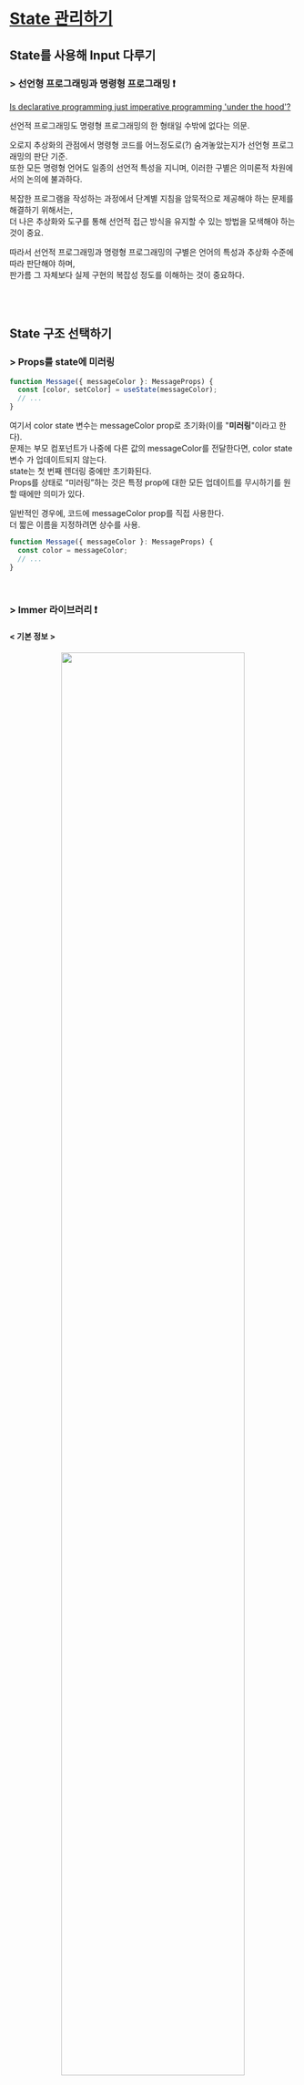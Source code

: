 # [State 관리하기](https://ko.react.dev/learn/managing-state)

## State를 사용해 Input 다루기

### > 선언형 프로그래밍과 명령형 프로그래밍 ❗️

[Is declarative programming just imperative programming 'under the hood'?](https://softwareengineering.stackexchange.com/questions/447137/is-declarative-programming-just-imperative-programming-under-the-hood)

선언적 프로그래밍도 명령형 프로그래밍의 한 형태일 수밖에 없다는 의문.

오로지 추상화의 관점에서 명령형 코드를 어느정도로(?) 숨겨놓았는지가 선언형 프로그래밍의 판단 기준. <br/>
또한 모든 명령형 언어도 일종의 선언적 특성을 지니며, 이러한 구별은 의미론적 차원에서의 논의에 불과하다.

복잡한 프로그램을 작성하는 과정에서 단계별 지침을 암묵적으로 제공해야 하는 문제를 해결하기 위해서는, <br/>
더 나은 추상화와 도구를 통해 선언적 접근 방식을 유지할 수 있는 방법을 모색해야 하는 것이 중요. 

따라서 선언적 프로그래밍과 명령형 프로그래밍의 구별은 언어의 특성과 추상화 수준에 따라 판단해야 하며, <br/>
판가름 그 자체보다 실제 구현의 복잡성 정도를 이해하는 것이 중요하다.

<br/>
<br/>

## State 구조 선택하기

### > Props를 state에 미러링

```typescript
function Message({ messageColor }: MessageProps) {
  const [color, setColor] = useState(messageColor);
  // ...
}
```
여기서 color state 변수는 messageColor prop로 초기화(이를 "**미러링**"이라고 한다). <br/>
문제는 부모 컴포넌트가 나중에 다른 값의 messageColor를 전달한다면, color state 변수 가 업데이트되지 않는다. <br/>
state는 첫 번째 렌더링 중에만 초기화된다. <br/>
Props를 상태로 “미러링”하는 것은 특정 prop에 대한 모든 업데이트를 무시하기를 원할 때에만 의미가 있다.

일반적인 경우에, 코드에 messageColor prop를 직접 사용한다. <br/>
더 짧은 이름을 지정하려면 상수를 사용.

```typescript
function Message({ messageColor }: MessageProps) {
  const color = messageColor;
  // ...
}
```

<br/>

### > Immer 라이브러리 ❗️

#### < 기본 정보 >

<center>
<img src="images/npmtrends.png" width="80%"/>
<div>말이 많아도 Redux는 굳건하다.</div>
<div>(@reduxjs/toolkit의 기둥이 되는 것이 Immer.js)</div>
</center>

<br/>


> 1. [Why is Immer mentioned so much in Beta ReactJs Docs?](https://www.reddit.com/r/reactjs/comments/v0lvhi/why_is_immer_mentioned_so_much_in_beta_reactjs/)
> 2. [The Rise of Immer in React](https://www.netlify.com/blog/2018/09/12/the-rise-of-immer-in-react/)
> 3. [Immer Documentation](https://immerjs.github.io/immer/example-setstate)

Immer를 이해하기 앞서, Immer의 철학이 React의 원칙과 특히 어떻게 잘 들어맞는지 생각해 보는 데 시간을 할애하는 것이 좋다.

리액트 공식 문서의 Design Principles와 React의 핵심 신념을 통한 의사코드 진행인 react-basic를 기반으로 <br/>
Immer와 관련된 세 가지 개념을 강조한다.

1. Temporal Mutability

    data model이 immutable하기를 바라는 react의 선호 사상에서, <br/>
    Immer의 상태 업데이터가 react의 바람과 일치하는 형태를 띈다.

    ```javascript
    // MobX?
    clickHandler = () => this.state.count++ // obj data immutable을 원하는 리액트 관점에서 부적절
    ```
    ```javascript
    // React
    clickHandler = () => this.setState(state => ({
        count: state.count + 1
    }))
    ```
    ```javascript
    // Immer.js
    const nextState = produce(currentState, draft => {
    draft.count = draft.count + 1
    })
    ```

2. Interoperability

    Immutable.js 이라는 라이브러리가 있다. <br/>
    Netlify 등의 프로젝트에서도 사용되었던 Immutable.js는 React의 불변성 문제를 해결하기 위해 만들어졌다. <br/>
    즉, 배열, 객체, 맵 등의 기본 데이터 구조를 불변으로 다루는 API를 제공. <br/>
    하지만 Immutable.js에서 해결할 수 없었던 가장 큰 문제가 '**Interoperability**'.

    Immutable.js의 Map은 불변 객체로, JavaScript의 Map과는 상호 작용하는 방법이 다르다. <br/>
    특히, Immutable.js의 Map은 기본 JavaScript의 객체 속성 접근 방법을 지원하지 않는다.

    ```javascript
    // Immutable.js
    const map1 = Immutable.Map({ foo: 1, bar: 2 })
    const { foo, bar } = map1
    console.log(foo) // undefined
    console.log(bar) // undefined
    ```

    Immer를 사용하면 객체와 배열이 실제로 JavaScript 객체와 배열이 되므로 일반적으로 하는 모든 작업을 수행할 수 있다.
    ```javascript
    // Immer.js
    const map1 = { foo: 1, bar: 2 }
    const map2 = produce(map1, draft => {
        draft.foo += 10
    })
    const { foo, bar } = map2
    console.log(foo) // 11
    console.log(map1.bar === bar) // true
    ```

3. Debugging

    Immer의 고급 '패치 기능'을 사용하면 세부적인 디버깅과 추적이 가능해지고, 개발자 도구를 구축할 가능성도 있다. <br/>
    이는 React가 디버깅 가능성에 중점을 두는 것과 매우 유사.

    Patches 기능은 Immer가 상태 변경을 추적하고 기록할 수 있게 해주는 기능. <br/>
    이를 통해 상태 변경을 상세히 추적하고, 특정 상태 변경만을 반영하여 효율적인 상태 업데이트를 구현할 수 있다.

    ```javascript
    import {produceWithPatches} from "immer"

    const [nextState, patches, inversePatches] = produceWithPatches(
        {
            age: 33
        },
        draft => {
            draft.age++
        }
    )
    ```
    다음의 연산 결과가 나온다.
    ```json
    [
        {
            age: 34
        },
        [
            {
                op: "replace", // 수행된 연산의 종류
                path: ["age"], // 변경된 데이터의 경로를 나타내는 배열
                value: 34 // 변경된 값
            }
        ],
        [
            {
                op: "replace",
                path: ["age"],
                value: 33
            }
        ]
    ] 
    ```

<br/>

#### < Immer.js의 핵심 produce()의 동작 >

기본 설명
https://immerjs.github.io/immer/produce

```typescript
// Immer.js의 /src/core/ImmerClass.ts
	produce: IProduce = (base: any, recipe?: any, patchListener?: any) => {
		// curried invocation
		if (typeof base === "function" && typeof recipe !== "function") {
			const defaultBase = recipe
			recipe = base

			const self = this
			return function curriedProduce(
				this: any,
				base = defaultBase,
				...args: any[]
			) {
				return self.produce(base, (draft: Drafted) => recipe.call(this, draft, ...args)) // prettier-ignore
			}
		}

		if (typeof recipe !== "function") die(6)
		if (patchListener !== undefined && typeof patchListener !== "function")
			die(7)

		let result

		// Only plain objects, arrays, and "immerable classes" are drafted.
		if (isDraftable(base)) {
			const scope = enterScope(this)
			const proxy = createProxy(base, undefined)
			let hasError = true
			try {
				result = recipe(proxy)
				hasError = false
			} finally {
				// finally instead of catch + rethrow better preserves original stack
				if (hasError) revokeScope(scope)
				else leaveScope(scope)
			}
			usePatchesInScope(scope, patchListener)
			return processResult(result, scope)
		} else if (!base || typeof base !== "object") {
			result = recipe(base)
			if (result === undefined) result = base
			if (result === NOTHING) result = undefined
			if (this.autoFreeze_) freeze(result, true)
			if (patchListener) {
				const p: Patch[] = []
				const ip: Patch[] = []
				getPlugin("Patches").generateReplacementPatches_(base, result, p, ip)
				patchListener(p, ip)
			}
			return result
		} else die(1, base)
	}
```

Immer의 produce 함수는 객체의 원본 상태를 해치지 않으면서 새로운 상태를 생성하는 데 사용된다. <br/>
이 기능은 불변성을 유지하면서 상태를 수정할 수 있게 한다. <br/>
이 과정에서 Immer는 내부적으로 **프록시(Proxy)**를 사용하여 상태를 안전하게 수정하고, 상태 변경 사항을 추적한다.

1. Curried Invocation

    produce 함수는 커링(curring) 형태로 호출될 수 있다. <br/>
    (인자를 여러개 받는 함수를 분리하여, 인자를 하나씩만 받는 함수의 체인으로 만드는 방법) <br/>
    이 경우, base가 함수일 때는 recipe가 기본 값으로 설정. 이 구조는 produce 함수의 유연성을 높여준다.

2. 프록시 생성

    프록시란?
    (Immer는 JavaScript의 Proxy 객체를 사용하여 원본 객체에 대한 접근을 감싸고 제어한다. <br/> 
    이를 통해 객체의 속성을 직접 수정하지 않고, 상태의 변경 사항을 기록하고 관리할 수 있다.)

    isDraftable(base) 함수가 호출되어 base가 draftable(프록시화 가능한) 객체인지 확인. <br/>
    프록시 객체는 createProxy(base, undefined)를 통해 생성. <br/>
    프록시는 원본 객체의 래퍼(wrapper)로, 원본 객체에 대한 접근을 제어할 수 있다.

3. 상태 변경:

    recipe(proxy)가 호출됩니다. 이 때, proxy는 원본 객체의 래퍼로, recipe 함수 내에서 원본 객체의 상태를 수정할 수 있다. <br/>
    proxy를 통해 상태를 변경할 때, 실제 원본 객체는 변경되지 않고, 변경 사항은 내부적으로 트래킹됩니다.

4. 스코프 관리:

    enterScope(this)와 leaveScope(scope)는 Immer의 상태 관리 스코프를 관리. <br/> 
    스코프는 상태 변경의 범위를 지정하고, 상태가 변경될 때 필요한 자원을 관리. <br/>
    revokeScope(scope)는 오류 발생 시 스코프를 취소하여 원본 상태를 보호.

5. 결과 처리:

    processResult(result, scope)는 결과를 처리. 이 단계에서 새로운 상태가 최종적으로 생성된다. <br/>
    usePatchesInScope(scope, patchListener)는 상태 변경 사항을 패치(patch) 형태로 반환. <br/>
    patchListener가 정의된 경우, 패치와 반대 패치(inverse patches)를 호출하여 상태 변경을 추적할 수 있다.

6. 비드래프트 객체 처리:

    base가 비드래프트 객체일 때(프록시가 필요 없는 경우), recipe가 직접 호출되어 원본 객체가 수정. 이 경우에도 불변성이 유지. <br/>
    결과는 freeze(result, true)를 통해 동결(freeze)되어 변형되지 않도록 보장한다.

<br/>

#### < 공식 문서에서의 사용 예시 >

1. [중첩된 객체 갱신하기](https://ko.react.dev/learn/updating-objects-in-state)

```javascript
// only state
import { useState } from 'react';

export default function Form() {
  const [person, setPerson] = useState({
    name: 'Niki de Saint Phalle',
    artwork: {
      title: 'Blue Nana',
      city: 'Hamburg',
      image: 'https://i.imgur.com/Sd1AgUOm.jpg',
    }
  });

  function handleNameChange(e) {
    setPerson({
      ...person,
      name: e.target.value
    });
  }

  function handleTitleChange(e) {
    setPerson({
      ...person,
      artwork: {
        ...person.artwork,
        title: e.target.value
      }
    });
  }

  function handleCityChange(e) {
    setPerson({
      ...person,
      artwork: {
        ...person.artwork,
        city: e.target.value
      }
    });
  }

  return (
    <>
      <!-- 생략 -->
    </>
  );
}
```
```javascript
// useImmer
import { useImmer } from 'use-immer';

export default function Form() {
  const [person, updatePerson] = useImmer({
    name: 'Niki de Saint Phalle',
    artwork: {
      title: 'Blue Nana',
      city: 'Hamburg',
      image: 'https://i.imgur.com/Sd1AgUOm.jpg',
    }
  });

  function handleNameChange(e) {
    updatePerson(draft => {
      draft.name = e.target.value;
    });
  }

  function handleTitleChange(e) {
    updatePerson(draft => {
      draft.artwork.title = e.target.value;
    });
  }

  function handleCityChange(e) {
    updatePerson(draft => {
      draft.artwork.city = e.target.value;
    });
  }

  return (
    <>
      <!-- 생략 -->
    </>
  );
}
```

2. [배열 내부 객체 업데이트](https://ko.react.dev/learn/updating-arrays-in-state)

```javascript
// only state
import { useState } from 'react';

let nextId = 3;
const initialList = [
  { id: 0, title: 'Big Bellies', seen: false },
  { id: 1, title: 'Lunar Landscape', seen: false },
  { id: 2, title: 'Terracotta Army', seen: true },
];

export default function BucketList() {
  const [myList, setMyList] = useState(initialList);
  const [yourList, setYourList] = useState(
    initialList
  );

  function handleToggleMyList(artworkId, nextSeen) {
    setMyList(myList.map(artwork => {
      if (artwork.id === artworkId) {
        return { ...artwork, seen: nextSeen };
      } else {
        return artwork;
      }
    }));
  }

  function handleToggleYourList(artworkId, nextSeen) {
    setYourList(yourList.map(artwork => {
      if (artwork.id === artworkId) {
        return { ...artwork, seen: nextSeen };
      } else {
        return artwork;
      }
    }));
  }

  return (
    <>
      <!-- 생략 -->
    </>
  );
}
```
```javascript
// useImmer
import { useState } from 'react';
import { useImmer } from 'use-immer';

let nextId = 3;
const initialList = [
  { id: 0, title: 'Big Bellies', seen: false },
  { id: 1, title: 'Lunar Landscape', seen: false },
  { id: 2, title: 'Terracotta Army', seen: true },
];

export default function BucketList() {
  const [myList, updateMyList] = useImmer(
    initialList
  );
  const [yourArtworks, updateYourList] = useImmer(
    initialList
  );

  function handleToggleMyList(id, nextSeen) {
    updateMyList(draft => {
      const artwork = draft.find(a =>
        a.id === id
      );
      artwork.seen = nextSeen;
    });
  }

  function handleToggleYourList(artworkId, nextSeen) {
    updateYourList(draft => {
      const artwork = draft.find(a =>
        a.id === artworkId
      );
      artwork.seen = nextSeen;
    });
  }

  return (
    <>
      <!-- 생략 -->
    </>
  );
}
```

3. [reducer 작성](https://ko.react.dev/learn/extracting-state-logic-into-a-reducer)

```javascript
// only useReducer
import React, { useCallback, useReducer } from "react";

const TodoList = () => {
    const initialTodos = [
        /* initial todos */
    ];

    const reducer = (state, action) => {
        switch (action.type) {
            case "toggle":
                return state.map(todo =>
                    todo.id === action.id
                        ? { ...todo, done: !todo.done }
                        : todo
                );
            case "add":
                return [
                    ...state,
                    {
                        id: action.id,
                        title: "A new todo",
                        done: false
                    }
                ];
            default:
                return state;
        }
    };

    const [todos, dispatch] = useReducer(reducer, initialTodos);

    const handleToggle = useCallback(id => {
        dispatch({
            type: "toggle",
            id
        });
    }, []);

    const handleAdd = useCallback(() => {
        dispatch({
            type: "add",
            id: "todo_" + Math.random()
        });
    }, []);

    return (
        <div>
            <!-- 생략 -->
        </div>
    );
};

export default TodoList;

```
```javascript
// useReducer + Immer
import React, {useCallback, useReducer} from "react"
import {produce} from "immer"

const TodoList = () => {
    const [todos, dispatch] = useReducer(
        produce((draft, action) => {
            switch (action.type) {
                case "toggle":
                    const todo = draft.find(todo => todo.id === action.id)
                    todo.done = !todo.done
                    break
                case "add":
                    draft.push({
                        id: action.id,
                        title: "A new todo",
                        done: false
                    })
                    break
                default:
                    break
            }
        }),
        [
            /* initial todos */
        ]
    )

    const handleToggle = useCallback(id => {
        dispatch({
            type: "toggle",
            id
        })
    }, [])

    const handleAdd = useCallback(() => {
        dispatch({
            type: "add",
            id: "todo_" + Math.random()
        })
    }, [])
}
```
```javascript
// useImmerReducer
import React, { useCallback } from "react";
import { useImmerReducer } from "use-immer";

const TodoList = () => {
  const [todos, dispatch] = useImmerReducer(
    (draft, action) => {
      switch (action.type) {
        case "toggle":
          const todo = draft.find((todo) => todo.id === action.id);
          todo.done = !todo.done;
          break;
        case "add":
          draft.push({
            id: action.id,
            title: "A new todo",
            done: false
          });
          break;
        default:
          break;
      }
    },
    [ /* initial todos */ ]
  );
```

<br/>
<br/>

## 컴포넌트 간 State 공유하기

### > 제어와 비제어 컴포넌트

“제어되지 않은” 몇몇 지역 state를 갖는 컴포넌트를 사용하는 것은 흔한 일입니다. 예를 들어 isActive state를 갖는 원래의 Panel 컴포넌트는 해당 컴포넌트의 부모에서 패널의 활성화 여부에 영향을 줄 수 없기 때문에 제어되지 않습니다.

반대로 컴포넌트의 중요한 정보가 자체 지역 state 대신 props에 의해 만들어지는 경우 컴포넌트가 “제어된다”고 합니다. 이를 통해 부모 컴포넌트가 동작을 완전히 지정할 수 있습니다. isActive prop을 갖는 최종 Panel 컴포넌트는 Accordion 컴포넌트에 의해 제어됩니다.

비제어 컴포넌트는 설정할 것이 적어 부모 컴포넌트에서 사용하기 더 쉽습니다. 하지만 여러 컴포넌트를 함께 조정하려고 할 때 비제어 컴포넌트는 덜 유연합니다. 제어 컴포넌트는 최대한으로 유연하지만, 부모 컴포넌트에서 props로 충분히 설정해주어야 합니다.

실제로 “제어”와 “비제어”는 엄격한 기술 용어가 아니며 일반적으로 컴포넌트는 지역 state와 props를 혼합해서 사용합니다. 그러나 이런 구분은 컴포넌트의 설계와 제공하는 기능에 관해 설명하는데 유용한 방법입니다.

컴포넌트를 작성할 때 어떤 정보가 (props를 통해) 제어되어야 하고 어떤 정보가 (state를 통해) 제어되지 않아야 하는지 고려하세요. 그렇지만 언제든 마음이 바뀔 수 있고 나중에 리팩토링 할 수 있습니다.

<br/>

### > 라우팅 라이브러리 내 현재 경로의 사용 with State + Context ❗️

```typescript
// react-router/lib/hooks.tsx
import {
  UNSAFE_invariant as invariant,
} from "@remix-run/router"; // 주어진 조건이 거짓이면 에러 발생. 이는 보통 런타임 검사를 위해 사용.

export function useInRouterContext(): boolean {
  return React.useContext(LocationContext) != null; // 컴포넌트가 라우터 컨텍스트 내에 있는지 확인.
}

export function useLocation(): Location {
  invariant(
    useInRouterContext(),
    // TODO: This error is probably because they somehow have 2 versions of the
    // router loaded. We can help them understand how to avoid that.
    `useLocation() may be used only in the context of a <Router> component.`
  );

  return React.useContext(LocationContext).location;
}
```
```typescript
// react-router/lib/context.ts
interface LocationContextObject {
  location: Location;
  navigationType: NavigationType;
}

export const LocationContext = React.createContext<LocationContextObject>(
  null!
);
```
```typescript
// example/Auth/App.tsx
function RequireAuth({ children }: { children: JSX.Element }) {
  let auth = useAuth();
  let location = useLocation();

  if (!auth.user) {
    return <Navigate to="/login" state={{ from: location }} replace />;
  }

  return children;
}
```

<br/>
<br/>

## State를 보존하고 초기화하기

### > React의 관심사? JSX 마크업 (X), UI 트리에서의 위치 (O)

React는 함수 안 어디에 조건문이 있는지 모른다. 반환하는 트리만 본다. <br/>
또한 같은 위치에 다른 컴포넌트를 렌더링할 때 컴포넌트는 그의 전체 서브 트리의 state를 초기화. <br/>
자식 div가 DOM에서 제거될 때 그것의 전체 하위 트리(Counter와 그 state를 포함해서)는 제거.

리렌더링할 때 state를 유지하고 싶다면, 트리 구조가 “같아야” 한다. <br/>
만약 구조가 다르다면 React가 트리에서 컴포넌트를 지울 때 state로 지우기 때문에 state가 유지되지 않는다.

이것이 컴포넌트 함수를 중첩해서 정의하면 안되는 이유.
```javascript
import { useState } from 'react';

export default function MyComponent() {
  const [counter, setCounter] = useState(0);

  function MyTextField() {
    const [text, setText] = useState('');

    return (
      <input
        value={text}
        onChange={e => setText(e.target.value)}
      />
    );
  }

  return (
    <>
      <MyTextField />
      <button onClick={() => {
        setCounter(counter + 1)
      }}>Clicked {counter} times</button>
    </>
  );
}
```
MyComponent를 렌더링할 때마다 다른 MyTextField 함수가 만들어지기 때문에 버튼을 누를 때마다 입력 state가 사라진다. <br/>
같은 함수에서 다른 컴포넌트를 렌더링할 때마다 React는 그 아래의 모든 state를 초기화. <br/>
이런 문제를 피하려면 항상 컴포넌트를 중첩해서 정의하지 않고 최상위 범위에서 정의해야 한다.



<br/>

### > 제거된 컴포넌트의 state 보존

```javascript
import { useState } from 'react';
import Chat from './Chat.js';
import ContactList from './ContactList.js';

export default function Messenger() {
  const [to, setTo] = useState(contacts[0]);
  return (
    <div>
      <ContactList
        contacts={contacts}
        selectedContact={to}
        onSelect={contact => setTo(contact)}
      />
      <Chat key={to.id} contact={to} />
    </div>
  )
}

const contacts = [
  { id: 0, name: 'Taylor', email: 'taylor@mail.com' },
  { id: 1, name: 'Alice', email: 'alice@mail.com' },
  { id: 2, name: 'Bob', email: 'bob@mail.com' }
];
```
```javascript
export default function ContactList({
  selectedContact,
  contacts,
  onSelect
}) {
  return (
    <section className="contact-list">
      <ul>
        {contacts.map(contact =>
          <li key={contact.id}>
            <button onClick={() => {
              onSelect(contact);
            }}>
              {contact.name}
            </button>
          </li>
        )}
      </ul>
    </section>
  );
}
```
```javascript
import { useState } from 'react';

export default function Chat({ contact }) {
  const [text, setText] = useState('');
  return (
    <section className="chat">
      <textarea
        value={text}
        placeholder={'Chat to ' + contact.name}
        onChange={e => setText(e.target.value)}
      />
      <br />
      <button>Send to {contact.email}</button>
    </section>
  );
}
```

실제 채팅 앱에서는 이전의 수신자를 선택했을 때 입력값이 복구되는 것을 원할 것. <br/>
보이지 않는 컴포넌트의 state를 “살아 있게”하는 몇 가지 방법이 있다.

- 현재 채팅만 렌더링하는 대신 모든 채팅을 렌더링하고 CSS로 안 보이게 할 수 있다. <br/>
이 방법은 간단한 UI에서 잘 작동. 하지만 숨겨진 트리가 크고 많은 DOM 노드를 가지고 있다면 매우 느려진다.

- state를 상위로 올리고 각 수신자의 임시 메시지를 부모 컴포넌트에 가지고 있을 수 있다. <br/>
이 방법에서 부모가 중요한 정보를 가지고 있기 때문에 자식 컴포넌트가 제거되어도 상관이 없다. (가장 일반적인 해법)

- React state 이외의 다른 저장소를 이용. <br/>
가령 localStorage에 메시지를 저장하고 이를 이용해 Chat 컴포넌트를 초기화할 수 있다.

어떤 방법을 선택하더라도 Alice와의 채팅은 Bob과의 채팅과 개념상 구별되기 때문에 <br/>
현재 수신자를 기반으로 \<Chat> 트리에 key를 주는 것(key를 이요한 state초기화 방법)이 타당하다.

<br/>
<br/>

## State 로직을 리듀서로 작성하기

### > useState와 useReducer 비교

코드 크기: 일반적으로 useState를 사용하면, 미리 작성해야 하는 코드가 줄어듭니다. useReducer를 사용하면 reducer 함수 그리고 action을 전달하는 부분 둘 다 작성해야 합니다. 하지만 여러 이벤트 핸들러에서 비슷한 방식으로 state를 업데이트하는 경우, useReducer를 사용하면 코드의 양을 줄이는 데 도움이 될 수 있습니다.

가독성: useState로 간단한 state를 업데이트하는 경우 가독성이 좋은 편입니다. 그렇지만 더 복잡한 구조의 state를 다루게 되면 컴포넌트의 코드 양이 더 많아져 한눈에 읽기 어려워질 수 있습니다. 이 경우 useReducer를 사용하면 업데이트 로직이 어떻게 동작하는지와 이벤트 핸들러를 통해서 무엇이 발생했는지 구현한 부분을 명확하게 구분할 수 있습니다.

디버깅: useState를 사용하며 버그를 발견했을 때, 왜, 어디서 state가 잘못 설정됐는지 찾기 어려울 수 있습니다. useReducer를 사용하면, 콘솔 로그를 reducer에 추가하여 state가 업데이트되는 모든 부분과 왜 해당 버그가 발생했는지(어떤 action으로 인한 것인지)를 확인할 수 있습니다. 각 action이 올바르게 작성되어 있다면, 버그를 발생시킨 부분이 reducer 로직 자체에 있다는 것을 알 수 있을 것입니다. 그렇지만 useState를 사용하는 경우보다 더 많은 코드를 단계별로 실행해서 디버깅 해야 하는 점이 있기도 합니다.

테스팅: reducer는 컴포넌트에 의존하지 않는 순수 함수입니다. 이는 reducer를 독립적으로 분리해서 내보내거나 테스트할 수 있다는 것을 의미합니다. 일반적으로 더 현실적인 환경에서 컴포넌트를 테스트하는 것이 좋지만, 복잡한 state를 업데이트하는 로직의 경우 reducer가 특정 초기 state 및 action에 대해 특정 state를 반환한다고 생각하고 테스트하는 것이 유용할 수 있습니다.

개인적인 취향: reducer를 좋아하는 사람도 있지만, 그렇지 않는 사람들도 있습니다. 괜찮습니다. 이건 선호도의 문제이니까요. useState와 useReducer는 동일한 방식이기 때문에 언제나 마음대로 바꿔서 사용해도 무방합니다.

<br/>
<br/>

## Context를 사용해 데이터를 깊게 전달하기

### > Context가 유의미한 영역

테마 지정하기: 사용자가 모양을 변경할 수 있는 애플리케이션의 경우에 (e.g. 다크 모드) context provider를 앱 최상단에 두고 시각적으로 조정이 필요한 컴포넌트에서 context를 사용할 수 있습니다.

현재 계정: 로그인한 사용자를 알아야 하는 컴포넌트가 많을 수 있습니다. Context에 놓으면 트리 어디에서나 편하게 알아낼 수 있습니다. 일부 애플리케이션에서는 동시에 여러 계정을 운영할 수도 있습니다(e.g. 다른 사용자로 댓글을 남기는 경우). 이런 경우에는 UI의 일부를 서로 다른 현재 계정 값을 가진 provider로 감싸 주는 것이 편리합니다.

라우팅: 대부분의 라우팅 솔루션은 현재 경로를 유지하기 위해 내부적으로 context를 사용합니다. 이것이 모든 링크의 활성화 여부를 “알 수 있는” 방법입니다. 라우터를 만든다면 같은 방식으로 하고 싶을 것입니다.

상태 관리: 애플리케이션이 커지면 결국 앱 상단에 수많은 state가 생기게 됩니다. 아래 멀리 떨어진 많은 컴포넌트가 그 값을 변경하고싶어할 수 있습니다. 흔히 reducer를 context와 함께 사용하는 것은 복잡한 state를 관리하고 번거로운 작업 없이 멀리 있는 컴포넌트까지 값을 전달하는 방법입니다.

<br/>

### > 대체될 수 있는 방안...?

(조사 중)

<br/>
<br/>

## Reducer와 Context로 앱 확장하기

(생략)

<br/>
<br/>